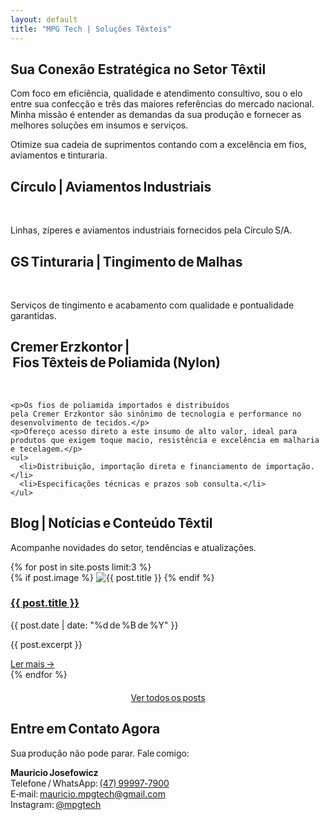 ```yaml
---
layout: default
title: "MPG Tech | Soluções Têxteis"
---
```


<main class="container">

  <!-- Proposta -->
  <section id="proposta">
    <h2>Sua Conexão Estratégica no Setor Têxtil</h2>
    <p>Com foco em eficiência, qualidade e atendimento consultivo, sou o elo entre sua confecção e três das maiores referências do mercado nacional. Minha missão é entender as demandas da sua produção e fornecer as melhores soluções em insumos e serviços.</p>
    <p>Otimize sua cadeia de suprimentos contando com a excelência em fios, aviamentos e tinturaria.</p>
  </section>

  <!-- Aviamentos -->
  <section id="aviamentos" class="empresa-circulo">
    <h2>Círculo | Aviamentos Industriais</h2>
    <div class="carrossel-3x1" id="carrossel-circulo">
      <div class="carrossel-lista-imagens">
        <img src="{{ site.baseurl }}/imagens/circulo_linha_120_2.png" alt="">
        <img src="{{ site.baseurl }}/imagens/circulo_fitas_1.png" alt="">
        <img src="{{ site.baseurl }}/imagens/circulo_linha_overlock_1.png" alt="">
        <img src="{{ site.baseurl }}/imagens/circulo_ziper_1.png" alt="">
        <img src="{{ site.baseurl }}/imagens/circulo_colas.png" alt="">
        <img src="{{ site.baseurl }}/imagens/circulo_tesoura.png" alt="">
      </div>
    </div>
    <p>Linhas, zíperes e aviamentos industriais fornecidos pela Círculo S/A.</p>
  </section>

  <!-- Tinturaria -->
  <section id="tinturaria" class="empresa-gs">
    <h2>GS Tinturaria | Tingimento de Malhas</h2>
    <div class="carrossel-3x1" id="carrossel-gs">
      <div class="carrossel-lista-imagens">
        <img src="{{ site.baseurl }}/imagens/gs_acabamento_1.png" alt="">
        <img src="{{ site.baseurl }}/imagens/gs_acabamento_2.png" alt="">
        <img src="{{ site.baseurl }}/imagens/gs_acabamento_3.png" alt="">
        <img src="{{ site.baseurl }}/imagens/gs_maquinas_1.png" alt="">
        <img src="{{ site.baseurl }}/imagens/gs_rama_1.png" alt="">
      </div>
    </div>
    <p>Serviços de tingimento e acabamento com qualidade e pontualidade garantidas.</p>
  </section>

  <!-- Fios -->
  <section id="fios" class="empresa-cremer">
    <h2>Cremer Erzkontor | Fios Têxteis de Poliamida (Nylon)</h2>
    <div class="carrossel-3x1" id="carrossel-cremer">
      <div class="carrossel-lista-imagens">
        <img src="{{ site.baseurl }}/imagens/cremer_homem_1.png" alt="">
        <img src="{{ site.baseurl }}/imagens/cremer_pecas_1.png" alt="">
        <img src="{{ site.baseurl }}/imagens/cremer_mulher_1.png" alt="">
        <img src="{{ site.baseurl }}/imagens/cremer_pecas_2.png" alt="">
        <img src="{{ site.baseurl }}/imagens/cremer_pecas_3.png" alt="">
      </div>
    </div>

    <p>Os fios de poliamida importados e distribuídos pela Cremer Erzkontor são sinônimo de tecnologia e performance no desenvolvimento de tecidos.</p>
    <p>Ofereço acesso direto a este insumo de alto valor, ideal para produtos que exigem toque macio, resistência e excelência em malharia e tecelagem.</p>
    <ul>
      <li>Distribuição, importação direta e financiamento de importação.</li>
      <li>Especificações técnicas e prazos sob consulta.</li>
    </ul>
  </section>

  <!-- Blog -->
  <section id="blog">
    <h2>Blog | Notícias e Conteúdo Têxtil</h2>
    <p>Acompanhe novidades do setor, tendências e atualizações.</p>
    <div class="blog-container">
      {% for post in site.posts limit:3 %}
        <div class="blog-card">
          {% if post.image %}
            <img src="{{ post.image | relative_url }}" alt="{{ post.title }}" class="thumb-blog">
          {% endif %}
          <h3><a href="{{ post.url | relative_url }}">{{ post.title }}</a></h3>
          <p class="data-post">{{ post.date | date: "%d de %B de %Y" }}</p>
          <p>{{ post.excerpt }}</p>
          <a class="leia-mais" href="{{ post.url | relative_url }}">Ler mais →</a>
        </div>
      {% endfor %}
    </div>
    <p style="text-align:center; margin-top:20px;">
      <a href="{{ '/blog/' | relative_url }}">Ver todos os posts</a>
    </p>
  </section>

  <!-- Contato -->
  <section id="contato">
    <h2>Entre em Contato Agora</h2>
    <p>Sua produção não pode parar. Fale comigo:</p>
    <p>
      <strong>Mauricio Josefowicz</strong><br>
      Telefone / WhatsApp: <a href="https://wa.me/5547999977900" target="_blank">(47) 99997‑7900</a><br>
      E‑mail: <a href="mailto:mauricio.mpgtech@gmail.com">mauricio.mpgtech@gmail.com</a><br>
      Instagram: <a href="https://www.instagram.com/mpgtech" target="_blank">@mpgtech</a>
    </p>
  </section>

</main>

<script>
  function iniciarCarrossel(idCarrossel, intervalo) {
    const carrossel = document.getElementById(idCarrossel);
    if (!carrossel) return;
    const lista = carrossel.querySelector('.carrossel-lista-imagens');
    const imagens = Array.from(lista.querySelectorAll('img'));
    const blocos = [];
    const num = imagens.length;
    for (let i = 0; i < num; i += 3) {
      const bloco = document.createElement('div');
      bloco.classList.add('carrossel-bloco');
      for (let j = 0; j < 3; j++) {
        const img = imagens[(i + j) % num];
        bloco.append(img.cloneNode(true));
      }
      blocos.push(bloco);
      carrossel.append(bloco);
    }
    lista.remove();
    let indice = 0;
    function mostrar(i){
      blocos.forEach(b=>b.classList.remove('ativo'));
      blocos[i].classList.add('ativo');
    }
    function proximo(){
      indice=(indice+1)%blocos.length; mostrar(indice);
    }
    mostrar(indice);
    if(blocos.length>1) setInterval(proximo,intervalo);
  }
  document.addEventListener('DOMContentLoaded',()=>{
    iniciarCarrossel('carrossel-circulo',5000);
    iniciarCarrossel('carrossel-gs',5000);
    iniciarCarrossel('carrossel-cremer',5000);
  });
</script>
